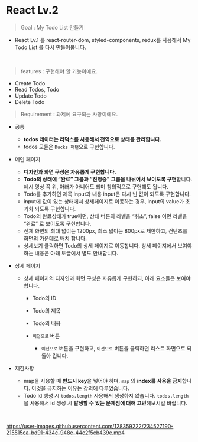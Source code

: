 # React Lv.2

> Goal : My Todo List 만들기
- React Lv.1 를 react-router-dom, styled-components, redux를 사용해서 My Todo List 를 다시 만들어봅니다.
<br/>

> features : 구현해야 할 기능이에요.

- Create Todo
- Read Todos, Todo
- Update Todo
- Delete Todo

> Requirement : 과제에 요구되는 사항이에요.

- 공통
    - **todos 데이터는 리덕스를 사용해서 전역으로 상태를 관리합니다.**
    - todos 모듈은 `Ducks 패턴`으로 구현합니다.

- 메인 페이지
    - **디자인과 화면 구성은 자유롭게 구현합니다.**
    - **Todo의 상태에 “완료” 그룹과 “진행중" 그룹을 나뉘어서 보이도록 구현**합니다. 예시 영상 꼭 위, 아래가 아니어도 되며 창의적으로 구현해도 됩니다.
    - Todo를 추가하면  제목 input과 내용 input은 다시 빈 값이 되도록 구현합니다.
    - input에 값이 있는 상태에서 상세페이지로 이동하는 경우, input의 value가 초기화 되도록 구현합니다.
    - Todo의 완료상태가 true이면, 상태 버튼의 라벨을 “취소”,  false 이면 라벨을 “완료” 로 보이도록 구현합니다.
    - 전체 화면의 최대 넓이는 1200px, 최소 넓이는 800px로 제한하고, 컨텐츠를 화면의 가운데로 배치 합니다.
    - 상세보기 클릭하면 Todo의 상세 페이지로 이동합니다. 상세 페이지에서 보여야 하는 내용은 아래 토글에서 별도 안내합니다.

- 상세 페이지
    - 상세 페이지의 디자인과 화면 구성은 자유롭게 구현하되, 아래 요소들은 보여야 합니다.
        - Todo의 ID
        - Todo의 제목
        - Todo의 내용
        - `이전으로` 버튼
        
            - `이전으로` 버튼을 구현하고, `이전으로` 버튼을 클릭하면 리스트 화면으로 되돌아 갑니다.

- 제한사항
    - map을 사용할 때 **반드시 key**을 넣어야 하며, `map` 의 **index를 사용을 금지**합니다. 이것을 금지하는 이유는 강의에 다루었습니다.
    - Todo Id 생성 시 `todos.length` 사용해서 생성하지 않습니다. `todos.length` 을 사용해서 id 생성 시 **발생할 수 있는 문제점에 대해 고민**해보시길 바랍니다.
            

<br/>


https://user-images.githubusercontent.com/128359222/234527190-215515ca-bd91-434c-948e-44c2f5cb439e.mp4


